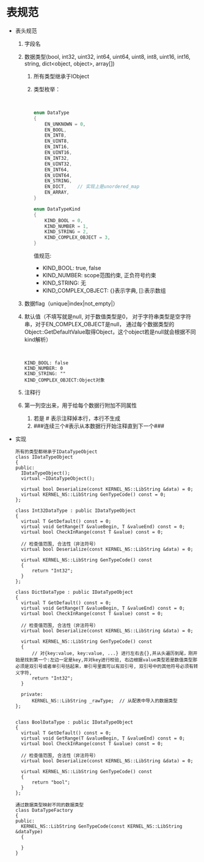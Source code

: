 # 表规范

* 表头规范

  1. 字段名

  2. 数据类型(bool, int32, uint32, int64, uint64, uint8, int8, uint16, int16, string, dict<object, object>, array[])

     1. 所有类型继承于IObject

     2. 类型枚举：

        ​	

        ```c++
        enum DataType
        {
        	EN_UNKNOWN = 0,
            EN_BOOL,
            EN_INT8,
            EN_UINT8,
            EN_INT16,
            EN_UINT16,
            EN_INT32,
            EN_UINT32,
            EN_INT64,
            EN_UINT64,
            EN_STRING,
            EN_DICT,	// 实现上是unordered_map
            EN_ARRAY,
        }
        
        enum DataTypeKind
        {
            KIND_BOOL = 0,
            KIND_NUMBER = 1,
            KIND_STRING = 2,
            KIND_COMPLEX_OBJECT = 3,
        }
        ```

        值规范:

        * KIND_BOOL: true, false
        * KIND_NUMBER: scope范围约束, 正负符号约束
        * KIND_STRING: 无
        * KIND_COMPLEX_OBJECT: {}表示字典, []:表示数组

  3. 数据flag（unique|index|not_empty|）

  4. 默认值（不填写就是null, 对于数值类型是0， 对于字符串类型是空字符串，对于EN_COMPLEX_OBJECT是null， 通过每个数据类型的Object::GetDefaultValue取得Object，这个object若是null就会根据不同kind解析）

     ​	

     ```
     KIND_BOOL: false
     KIND_NUMBER: 0
     KIND_STRING: ""
     KIND_COMPLEX_OBJECT:Object对象
     ```

     

  5. 注释行

  6. 第一列空出来，用于给每个数据行附加不同属性

     1. 若是 # 表示注释掉本行，本行不生成
     2. ###连续三个#表示从本数据行开始注释直到下一个###

* 实现

  ```
  所有的类型都继承于IDataTypeObject
  class IDataTypeObject
  {
  public:
  	IDataTypeObject();
  	virtual ~IDataTypeObject();
  	
  	virtual bool Deserialize(const KERNEL_NS::LibString &data) = 0;
  	virtual KERNEL_NS::LibString GenTypeCode() const = 0; 
  };
  
  class Int32DataType : public IDataTypeObject
  {
  	virtual T GetDefault() const = 0;
  	virtual void GetRange(T &valueBegin, T &valueEnd) const = 0;
  	virtual bool CheckInRange(const T &value) const = 0;
  	
  	// 检查值范围, 合法性（非法符号）
  	virtual bool Deserialize(const KERNEL_NS::LibString &data) = 0;
  	
  	virtual KERNEL_NS::LibString GenTypeCode() const
  	{
  		return "Int32";
  	}
  };
  
  class DictDataType : public IDataTypeObject
  {
  	virtual T GetDefault() const = 0;
  	virtual void GetRange(T &valueBegin, T &valueEnd) const = 0;
  	virtual bool CheckInRange(const T &value) const = 0;
  	
  	// 检查值范围, 合法性（非法符号）
  	virtual bool Deserialize(const KERNEL_NS::LibString &data) = 0;
  	
  	virtual KERNEL_NS::LibString GenTypeCode() const
  	{
  		// 对{key:value, key:value, ...} 进行左右去{},并从头遍历到尾，刚开始是找到第一个:左边一定是key,并对key进行校验, 右边根据value类型若是数值类型那必须是双引号或者单引号括起来，单引号里面可以有双引号, 双引号中的其他符号必须有转义字符, 
  		return "Int32";
  	}
  	
  	private:
  		KERNEL_NS::LibString _rawType;	// 从配表中导入的数据类型
  };
  
  
  class BoolDataType : public IDataTypeObject
  {
  	virtual T GetDefault() const = 0;
  	virtual void GetRange(T &valueBegin, T &valueEnd) const = 0;
  	virtual bool CheckInRange(const T &value) const = 0;
  	
  	// 检查值范围, 合法性（非法符号）
  	virtual bool Deserialize(const KERNEL_NS::LibString &data) = 0;
  	
  	virtual KERNEL_NS::LibString GenTypeCode() const
  	{
  		return "bool";
  	}
  };
  
  通过数据类型映射不同的数据类型
  class DataTypeFactory
  {
  public:
  	KERNEL_NS::LibString GenTypeCode(const KERNEL_NS::LibString &dataType)
  	{
  		
  	}
  }
  
  
  ```

  

